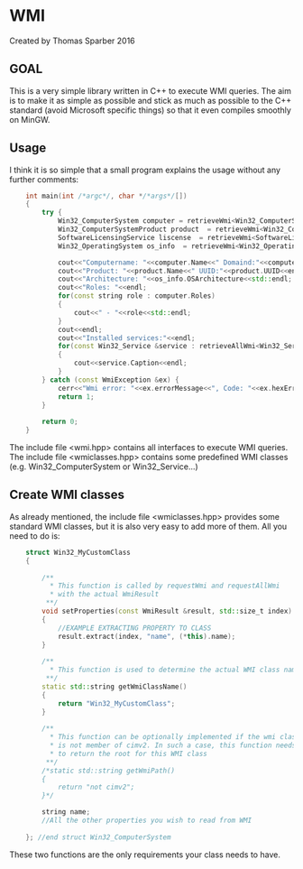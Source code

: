 WMI
===

Created by Thomas Sparber 2016

GOAL
----
This is a very simple library written in C++ to execute WMI queries.
The aim is to make it as simple as possible and stick as much as
possible to the C++ standard (avoid Microsoft specific things) so that
it even compiles smoothly on MinGW.

Usage
-----
I think it is so simple that a small program explains the usage without
any further comments:
```cpp
    int main(int /*argc*/, char */*args*/[])
    {
        try {
            Win32_ComputerSystem computer = retrieveWmi<Win32_ComputerSystem>();
            Win32_ComputerSystemProduct product  = retrieveWmi<Win32_ComputerSystemProduct>();
            SoftwareLicensingService liscense  = retrieveWmi<SoftwareLicensingService>();
            Win32_OperatingSystem os_info  = retrieveWmi<Win32_OperatingSystem>();

            cout<<"Computername: "<<computer.Name<<" Domaind:"<<computer.Domain<<endl;
            cout<<"Product: "<<product.Name<<" UUID:"<<product.UUID<<endl;
            cout<<"Architecture: "<<os_info.OSArchitecture<<std::endl;
            cout<<"Roles: "<<endl;
            for(const string role : computer.Roles)
            {
                cout<<" - "<<role<<std::endl;
            }
            cout<<endl;
            cout<<"Installed services:"<<endl;
            for(const Win32_Service &service : retrieveAllWmi<Win32_Service>())
            {
                cout<<service.Caption<<endl;
            }
        } catch (const WmiException &ex) {
            cerr<<"Wmi error: "<<ex.errorMessage<<", Code: "<<ex.hexErrorCode()<<endl;
            return 1;
        }
    
        return 0;
    }
```
The include file <wmi.hpp> contains all interfaces to execute WMI queries.
The include file <wmiclasses.hpp> contains some predefined WMI classes
(e.g. Win32_ComputerSystem or Win32_Service...)

Create WMI classes
------------------
As already mentioned, the include file <wmiclasses.hpp> provides some standard
WMI classes, but it is also very easy to add more of them. All you need to do is:
```cpp
    struct Win32_MyCustomClass
    {
    
        /**
          * This function is called by requestWmi and requestAllWmi
          * with the actual WmiResult
         **/
        void setProperties(const WmiResult &result, std::size_t index)
        {
            //EXAMPLE EXTRACTING PROPERTY TO CLASS
		    result.extract(index, "name", (*this).name);
        }
    
        /**
          * This function is used to determine the actual WMI class name
         **/
        static std::string getWmiClassName()
        {
            return "Win32_MyCustomClass";
        }
    
        /**
          * This function can be optionally implemented if the wmi class
		  * is not member of cimv2. In such a case, this function needs
		  * to return the root for this WMI class
         **/
        /*static std::string getWmiPath()
        {
            return "not cimv2";
        }*/

        string name;
        //All the other properties you wish to read from WMI
    
    }; //end struct Win32_ComputerSystem
```
These two functions are the only requirements your class needs to have.
